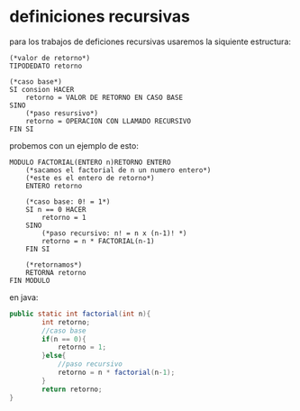 # definiciones recursivas 

para los trabajos de deficiones recursivas usaremos la siquiente estructura:

```
(*valor de retorno*)
TIPODEDATO retorno

(*caso base*)
SI consion HACER
	retorno = VALOR DE RETORNO EN CASO BASE
SINO
	(*paso resursivo*)
	retorno = OPERACION CON LLAMADO RECURSIVO
FIN SI
```
probemos con un ejemplo de esto:
```
MODULO FACTORIAL(ENTERO n)RETORNO ENTERO
	(*sacamos el factorial de n un numero entero*)
	(*este es el entero de retorno*)
	ENTERO retorno
	
	(*caso base: 0! = 1*)
	SI n == 0 HACER
		retorno = 1
	SINO
		(*paso recursivo: n! = n x (n-1)! *)
		retorno = n * FACTORIAL(n-1)
	FIN SI
	
	(*retornamos*)
	RETORNA retorno
FIN MODULO
```

en java:
```java
public static int factorial(int n){
       	int retorno;
        //caso base
        if(n == 0){
            retorno = 1;
        }else{
            //paso recursivo
            retorno = n * factorial(n-1);
        }
        return retorno;
}
```
